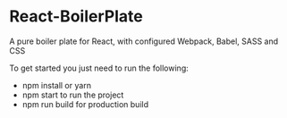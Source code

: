 # React-BoilerPlate
A pure boiler plate for React, with configured Webpack, Babel, SASS and CSS

To get started you just need to run the following:
- npm install or yarn
- npm start to run the project
- npm run build for production build

